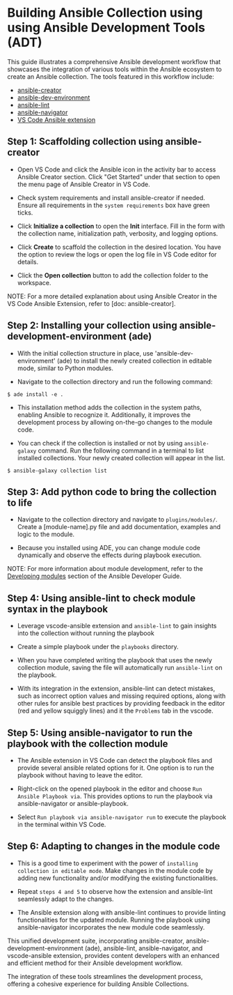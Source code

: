# Building Ansible Collection using using Ansible Development Tools (ADT)

This guide illustrates a comprehensive Ansible development workflow that showcases the integration of various tools within the Ansible ecosystem to create an Ansible collection. The tools featured in this workflow include:

- [ansible-creator](https://github.com/ansible/ansible-creator)
- [ansible-dev-environment](https://github.com/ansible/ansible-dev-environment)
- [ansible-lint](https://github.com/ansible/ansible-lint)
- [ansible-navigator](https://github.com/ansible/ansible-navigator)
- [VS Code Ansible extension](https://github.com/ansible/vscode-ansible)

## Step 1: Scaffolding collection using ansible-creator

- Open VS Code and click the Ansible icon in the activity bar to access Ansible Creator section. Click "Get Started" under that section to open the menu page of Ansible Creator in VS Code.

- Check system requirements and install ansible-creator if needed. Ensure all requirements in the `system requirements` box have green ticks.

<!-- ![ansible-creator-menu](../media/ansible-creator-menu-installed.png) -->

- Click **Initialize a collection** to open the **Init** interface. Fill in the form with the collection name, initialization path, verbosity, and logging options.

- Click **Create** to scaffold the collection in the desired location. You have the option to review the logs or open the log file in VS Code editor for details.

- Click the **Open collection** button to add the collection folder to the workspace.

<!-- ![scaffold-collection](../media/create-collection.gif) -->

NOTE: For a more detailed explanation about using Ansible Creator in the VS Code Ansible Extension, refer to [doc: ansible-creator].

## Step 2: Installing your collection using ansible-development-environment (ade)

- With the initial collection structure in place, use 'ansible-dev-environment' (ade) to install the newly created collection in editable mode, similar to Python modules.

- Navigate to the collection directory and run the following command:

```console
$ ade install -e .
```

- This installation method adds the collection in the system paths, enabling Ansible to recognize it. Additionally, it improves the development process by allowing on-the-go changes to the module code.

- You can check if the collection is installed or not by using `ansible-galaxy` command. Run the following command in a terminal to list installed collections. Your newly created collection will appear in the list.

```console
$ ansible-galaxy collection list
```

<!-- ![ade](../media/ade-installation.gif) -->

## Step 3: Add python code to bring the collection to life

- Navigate to the collection directory and navigate to `plugins/modules/`. Create a [module-name].py file and add documentation, examples and logic to the module.

- Because you installed using ADE, you can change module code dynamically and observe the effects during playbook execution.

NOTE: For more information about module development, refer to the [Developing modules](https://docs.ansible.com/ansible/latest/dev_guide/developing_modules_general.html) section of the Ansible Developer Guide.

## Step 4: Using ansible-lint to check module syntax in the playbook

- Leverage vscode-ansible extension and `ansible-lint` to gain insights into the collection without running the playbook

- Create a simple playbook under the `playbooks` directory.

- When you have completed writing the playbook that uses the newly collection module, saving the file will automatically run `ansible-lint` on the playbook.

- With its integration in the extension, ansible-lint can detect mistakes, such as incorrect option values and missing required options, along with other rules for ansible best practices by providing feedback in the editor (red and yellow squiggly lines) and it the `Problems` tab in the vscode.

<!-- ![ansible-lint](../media/ansible-lint.gif) -->

## Step 5: Using ansible-navigator to run the playbook with the collection module

- The Ansible extension in VS Code can detect the playbook files and provide several ansible related options for it. One option is to run the playbook without having to leave the editor.

- Right-click on the opened playbook in the editor and choose `Run Ansible Playbook via`. This provides options to run the playbook via ansible-navigator or ansible-playbook.

- Select `Run playbook via ansible-navigator run` to execute the playbook in the terminal within VS Code.

<!-- ![ansible-navigator](../media/ansible-navigator-run.gif) -->

## Step 6: Adapting to changes in the module code

- This is a good time to experiment with the power of `installing collection in editable mode`. Make changes in the module code by adding new functionality and/or modifying the existing functionalities.

- Repeat `steps 4 and 5` to observe how the extension and ansible-lint seamlessly adapt to the changes.

- The Ansible extension along with ansible-lint continues to provide linting functionalities for the updated module. Running the playbook using ansible-navigator incorporates the new module code seamlessly.

This unified development suite, incorporating ansible-creator, ansible-development-environment (ade), ansible-lint, ansible-navigator, and vscode-ansible extension, provides content developers with an enhanced and efficient method for their Ansible development workflow.

The integration of these tools streamlines the development process, offering a cohesive experience for building Ansible Collections.
